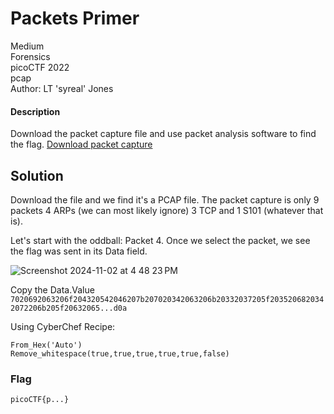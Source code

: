 # Packets Primer
Medium\
Forensics\
picoCTF 2022\
pcap\
Author: LT 'syreal' Jones
#### Description
Download the packet capture file and use packet analysis software to find the flag. [Download packet capture](https://artifacts.picoctf.net/c/194/network-dump.flag.pcap)
## Solution
Download the file and we find it's a PCAP file.  The packet capture is only 9 packets 4 ARPs (we can most likely ignore) 3 TCP and 1 S101 (whatever that is).

Let's start with the oddball: Packet 4. Once we select the packet, we see the flag was sent in its Data field.  

![Screenshot 2024-11-02 at 4 48 23 PM](https://github.com/user-attachments/assets/d9f93317-8fdd-4610-ad63-4fd71fda36e6)

Copy the Data.Value\
`7020692063206f204320542046207b207020342063206b20332037205f2035206820342072206b205f20632065...d0a`

Using CyberChef Recipe:
```
From_Hex('Auto')
Remove_whitespace(true,true,true,true,true,false)
```

### Flag
`picoCTF{p...}`
